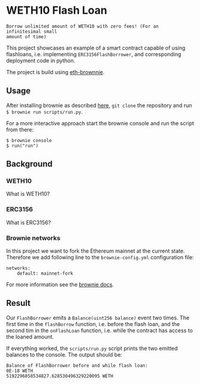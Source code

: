 # WETH10 Flash Loan

```
Borrow unlimited amount of WETH10 with zero fees! (For an infinitesimal small
amount of time)
```

This project showcases an example of a smart contract capable of using
flashloans, i.e. implementing `ERC3156FlashBorrower`, and corresponding
deployment code in python.

The project is build using [eth-brownnie](https://github.com).

## Usage

After installing brownie as described [here](), `git clone` the repository and
run `$ brownie run scripts/run.py`.

For a more interactive approach start the brownie console and run the script
from there:
```
$ brownie console
$ run("run")
```

## Background

### WETH10

What is WETH10?

### ERC3156
What is ERC3156?

### Brownie networks

In this project we want to fork the Ethereum mainnet at the current state.
Therefore we add following line to the `brownie-config.yml` configuration file:
```
networks:
    default: mainnet-fork
```
For more information see the [brownie docs]().

## Result

Our `FlashBorrower` emits a `Balance(uint256 balance)` event two times.
The first time in the `flashBorrow` function, i.e. before the flash loan, and
the second tim in the `onFlashLoan` function, i.e. while the contract has
access to the loaned amount.

If everything worked, the `scripts/run.py` script prints the two emitted
balances to the console. The output should be:
```
Balance of FlashBorrower before and while flash loan:
0E-18 WETH
5192296858534827.628530496329220095 WETH
```
